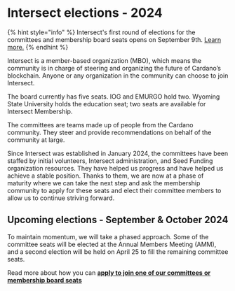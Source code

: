 # Intersect elections - 2024

{% hint style="info" %}
Intersect's first round of elections for the committees and membership board seats opens on September 9th. [Learn more.](https://app.gitbook.com/o/Prbm1mtkwSsGWSvG1Bfd/s/PTouV0f6Si1oWdMQe9Cb/)
{% endhint %}

Intersect is a member-based organization (MBO), which means the community is in charge of steering and organizing the future of Cardano’s blockchain. Anyone or any organization in the community can choose to join Intersect.

The board currently has five seats. IOG and EMURGO hold two. Wyoming State University holds the education seat; two seats are available for Intersect Membership.

The committees are teams made up of people from the Cardano community. They steer and provide recommendations on behalf of the community at large.&#x20;

Since Intersect was established in January 2024, the committees have been staffed by initial volunteers, Intersect administration, and Seed Funding organization resources. They have helped us progress and have helped us achieve a stable position. Thanks to them, we are now at a phase of maturity where we can take the next step and ask the membership community to apply for these seats and elect their committee members to allow us to continue striving forward. &#x20;

## Upcoming elections - September & October 2024

To maintain momentum, we will take a phased approach. Some of the committee seats will be elected at the Annual Members Meeting (AMM), and a second election will be held on April 25 to fill the remaining committee seats.

Read more about how you can [**apply to join one of our committees**](https://app.gitbook.com/o/Prbm1mtkwSsGWSvG1Bfd/s/PTouV0f6Si1oWdMQe9Cb/)[ **or membership board seats**](https://app.gitbook.com/o/Prbm1mtkwSsGWSvG1Bfd/s/PTouV0f6Si1oWdMQe9Cb/)
